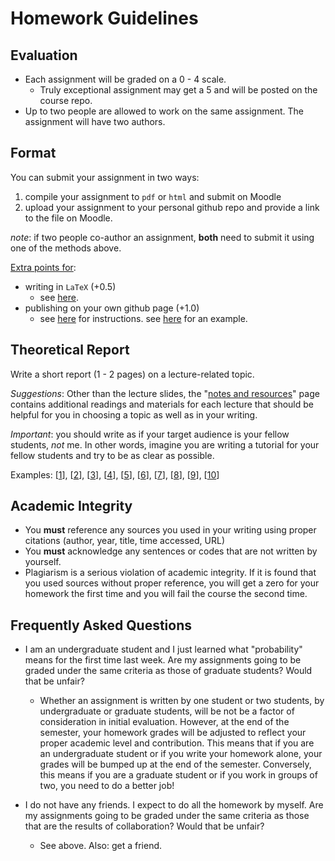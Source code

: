 # Homework Guidelines

## Evaluation

- Each assignment will be graded on a 0 - 4 scale.
    - Truly exceptional assignment may get a 5 and will be posted on the course repo.
- Up to two people are allowed to work on the same assignment. The assignment will have two authors.

## Format
You can submit your assignment in two ways:
1. compile your assignment to `pdf` or `html` and submit on Moodle
2. upload your assignment to your personal github repo and provide a link to the file on Moodle.

*note*: if two people co-author an assignment, **both** need to submit it using one of the methods above.

<u>Extra points for</u>:
- writing in `LaTeX` (+0.5)
    - see [here](https://github.com/jiamingmao/data-analysis/blob/master/Materials/Software/LaTex/LaTex.md).
- publishing on your own github page (+1.0)
    - see [here](https://github.com/jiamingmao/data-analysis/blob/master/Materials/Software/Git%20and%20Github/Git%20and%20Github.md) for instructions. see [here](https://sudongqi.github.io/) for an example.

## Theoretical Report

Write a short report (1 - 2 pages) on a lecture-related topic.

*Suggestions*: Other than the lecture slides, the "[notes and resources](https://jiamingmao.github.io/data-analysis/Lectures/)" page contains additional readings and materials for each lecture that should be helpful for you in choosing a topic as well as in your writing.

*Important*: you should write as if your target audience is your fellow students, *not* me. In other words, imagine you are writing a tutorial for your fellow students and try to be as clear as possible.

Examples: [[1](http://am207.info/wiki/Divergence.html)], [[2](http://am207.info/wiki/Entropy.html)], [[3](https://vsoch.github.io/2013/bias-and-variance-tradeoff/)], [[4](https://sudongqi.github.io/p6)], [[5](https://timvieira.github.io/blog/post/2014/10/06/kl-divergence-as-an-objective-function/)], [[6](https://www.countbayesie.com/blog/2017/5/9/kullback-leibler-divergence-explained)], [[7](https://pandeykartikey.github.io/machine/learning/basics/2018/05/22/cross-entropy.html)], [[8](https://colah.github.io/posts/2015-09-Visual-Information/)], [[9](https://rdipietro.github.io/friendly-intro-to-cross-entropy-loss/)], [[10](https://ethen8181.github.io/machine-learning/model_selection/kl_divergence.html)]

## Academic Integrity
- You **must** reference any sources you used in your writing using proper citations (author, year, title, time accessed, URL)
- You **must** acknowledge any sentences or codes that are not written by yourself.
- Plagiarism is a serious violation of academic integrity. If it is found that you used sources without proper reference, you will get a zero for your homework the first time and you will fail the course the second time.

## Frequently Asked Questions
- I am an undergraduate student and I just learned what "probability" means for the first time last week. Are my assignments going to be graded under the same criteria as those of graduate students? Would that be unfair?
    - Whether an assignment is written by one student or two students, by undergraduate or graduate students, will be not be a factor of consideration in initial evaluation. However, at the end of the semester, your homework grades will be adjusted to reflect your proper academic level and contribution. This means that if you are an undergraduate student or if you write your homework alone, your grades will be bumped up at the end of the semester. Conversely, this means if you are a graduate student or if you work in groups of two, you need to do a better job!


- I do not have any friends. I expect to do all the homework by myself. Are my assignments going to be graded under the same criteria as those that are the results of collaboration? Would that be unfair?
    - See above. Also: get a friend.
